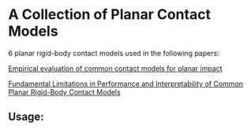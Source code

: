 # A Collection of Planar Contact Models

6 planar rigid-body contact models used in the following papers:

[Empirical evaluation of common contact models for planar impact](https://ieeexplore.ieee.org/abstract/document/7989389)

[Fundamental Limitations in Performance and Interpretability of Common Planar Rigid-Body Contact Models](https://link.springer.com/chapter/10.1007/978-3-030-28619-4_41)

## Usage:
